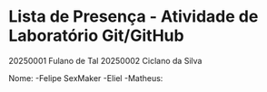 # Lista de Presença - Atividade de Laboratório Git/GitHub 
20250001 Fulano de Tal 
20250002 Ciclano da Silva 

Nome: 
    -Felipe SexMaker
    -Eliel
    -Matheus:
